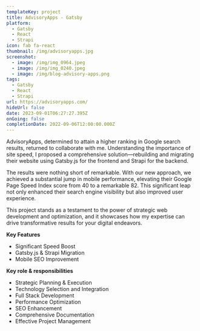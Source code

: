 ```yaml
---
templateKey: project
title: AdvisoryApps - Gatsby
platform:
  - Gatsby
  - React
  - Strapi
icon: fab fa-react
thumbnail: /img/advisoryapps.jpg
screenshot:
  - image: /img/img_0964.jpeg
  - image: /img/img_0240.jpeg
  - image: /img/blog-advisory-apps.png
tags:
  - Gatsby
  - React
  - Strapi
url: https://advisoryapps.com/
hideUrl: false
date: 2023-09-01T06:27:27.395Z
onGoing: false
completionDate: 2022-09-06T12:00:00.000Z
---
```

AdvisoryApps, determined to attain a higher ranking in Google search results, returned to collaborate with me. Understanding the importance of site speed, I proposed a comprehensive solution—rebuilding and migrating their website using Gatsby.js for the frontend and Strapi for the backend.

The results were nothing short of remarkable. With our new approach, we achieved a substantial jump in mobile performance, elevating their Google Page Speed Index score from 40 to a remarkable 82. This significant leap not only enhanced their search engine visibility but also improved user experience.

This project stands as a testament to the power of strategic web development and optimization, and it showcases how my expertise can drive transformative results for your digital endeavors.

**Key Features**

* Significant Speed Boost
* Gatsby.js & Strapi Migration
* Mobile SEO Improvement

**Key role & responsibilities**

* Strategic Planning & Execution
* Technology Selection and Integration
* Full Stack Development
* Performance Optimization
* SEO Enhancement
* Comprehensive Documentation
* Effective Project Management
